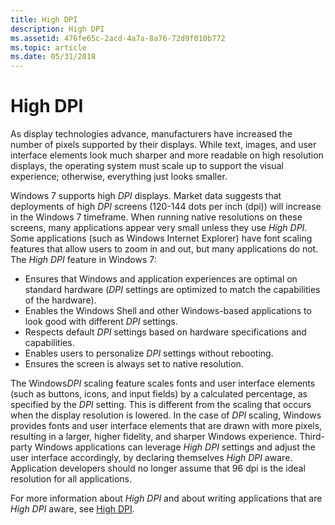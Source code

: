 ```yaml
---
title: High DPI
description: High DPI
ms.assetid: 476fe65c-2acd-4a7a-8a76-72d9f010b772
ms.topic: article
ms.date: 05/31/2018
---
```


# High DPI

As display technologies advance, manufacturers have increased the number of pixels supported by their displays. While text, images, and user interface elements look much sharper and more readable on high resolution displays, the operating system must scale up to support the visual experience; otherwise, everything just looks smaller.

Windows 7 supports high *DPI* displays. Market data suggests that deployments of high *DPI* screens (120-144 dots per inch (dpi)) will increase in the Windows 7 timeframe. When running native resolutions on these screens, many applications appear very small unless they use *High DPI*. Some applications (such as Windows Internet Explorer) have font scaling features that allow users to zoom in and out, but many applications do not. The *High DPI* feature in Windows 7:

-   Ensures that Windows and application experiences are optimal on standard hardware (*DPI* settings are optimized to match the capabilities of the hardware).
-   Enables the Windows Shell and other Windows-based applications to look good with different *DPI* settings.
-   Respects default *DPI* settings based on hardware specifications and capabilities.
-   Enables users to personalize *DPI* settings without rebooting.
-   Ensures the screen is always set to native resolution.

The Windows*DPI* scaling feature scales fonts and user interface elements (such as buttons, icons, and input fields) by a calculated percentage, as specified by the *DPI* setting. This is different from the scaling that occurs when the display resolution is lowered. In the case of *DPI* scaling, Windows provides fonts and user interface elements that are drawn with more pixels, resulting in a larger, higher fidelity, and sharper Windows experience. Third-party Windows applications can leverage *High DPI* settings and adjust the user interface accordingly, by declaring themselves *High DPI* aware. Application developers should no longer assume that 96 dpi is the ideal resolution for all applications.

For more information about *High DPI* and about writing applications that are *High DPI* aware, see [High DPI](../hidpi/high-dpi-desktop-application-development-on-windows.md).

 

 
